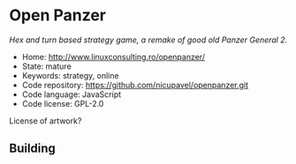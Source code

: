 # Open Panzer

_Hex and turn based strategy game, a remake of good old Panzer General 2._

- Home: http://www.linuxconsulting.ro/openpanzer/
- State: mature
- Keywords: strategy, online
- Code repository: https://github.com/nicupavel/openpanzer.git
- Code language: JavaScript
- Code license: GPL-2.0

License of artwork?

## Building

